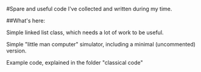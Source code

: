 #Spare and useful code I've collected and written during my time.

##What's here:

Simple linked list class, which needs a lot of work to be useful.

Simple "little man computer" simulator, including a minimal (uncommented) version.

Example code, explained in the folder "classical code"
	
